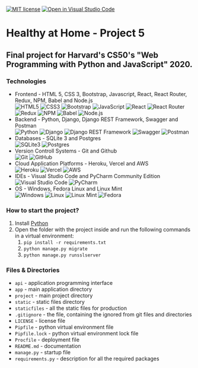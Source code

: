 [![MIT license](https://img.shields.io/badge/License-MIT-blue.svg)](https://github.com/mmanchev23/healthy-at-home/blob/master/LICENSE)
[![Open in Visual Studio Code](https://open.vscode.dev/badges/open-in-vscode.svg)](https://open.vscode.dev/mmanchev23/healthy-at-home)

# Healthy at Home - Project 5

## Final project for Harvard's CS50's "Web Programming with Python and JavaScript" 2020.

### **Technologies**
<ul>
    <li>
        Frontend - HTML 5, CSS 3, Bootstrap, Javascript, React, React Router, Redux, NPM, Babel and Node.js
        <br>
        <img alt="HTML5" src="https://img.shields.io/badge/html5-%23E34F26.svg?style=for-the-badge&logo=html5&logoColor=white"/>
        <img alt="CSS3" src="https://img.shields.io/badge/css3-%231572B6.svg?style=for-the-badge&logo=css3&logoColor=white"/>
        <img alt="Bootstrap" src="https://img.shields.io/badge/bootstrap-%23563D7C.svg?style=for-the-badge&logo=bootstrap&logoColor=white"/>
        <img alt="JavaScript" src="https://img.shields.io/badge/javascript-%23323330.svg?style=for-the-badge&logo=javascript&logoColor=%23F7DF1E"/>
        <img alt="React" src="https://img.shields.io/badge/react-%2320232a.svg?style=for-the-badge&logo=react&logoColor=%2361DAFB"/>
        <img alt="React Router" src="https://img.shields.io/badge/React_Router-CA4245?style=for-the-badge&logo=react-router&logoColor=white"/>
        <img alt="Redux" src="https://img.shields.io/badge/redux-%23593d88.svg?style=for-the-badge&logo=redux&logoColor=white"/>
        <img alt="NPM" src="https://img.shields.io/badge/NPM-%23000000.svg?style=for-the-badge&logo=npm&logoColor=white"/>
        <img alt="Babel" src="https://img.shields.io/badge/Babel-F9DC3e?style=for-the-badge&logo=babel&logoColor=black"/>
        <img alt="Node.js" src="https://img.shields.io/badge/node.js-6DA55F?style=for-the-badge&logo=node.js&logoColor=white"/>
    </li>
    <li>
        Backend - Python, Django, Django REST Framework, Swagger and Postman
        <br/>
        <img alt="Python" src="https://img.shields.io/badge/python-%2314354C.svg?style=for-the-badge&logo=python&logoColor=white"/>
        <img alt="Django" src="https://img.shields.io/badge/django-%23092E20.svg?style=for-the-badge&logo=django&logoColor=white"/>
        <img alt="Django REST Framework" src="https://img.shields.io/badge/DJANGO-REST-ff1709?style=for-the-badge&logo=django&logoColor=white&color=ff1709&labelColor=gray"/>
        <img alt="Swagger" src="https://img.shields.io/badge/-Swagger-%23Clojure?style=for-the-badge&logo=swagger&logoColor=white"/>
        <img alt="Postman" src="https://img.shields.io/badge/Postman-FF6C37?style=for-the-badge&logo=postman&logoColor=red" />
    </li>
    <li>
        Databases - SQLite 3 and Postgres
        <br>
        <img alt="SQLite3" src ="https://img.shields.io/badge/sqlite-%2307405e.svg?style=for-the-badge&logo=sqlite&logoColor=white"/>
        <img alt="Postgres" src ="https://img.shields.io/badge/postgres-%23316192.svg?style=for-the-badge&logo=postgresql&logoColor=white"/>
    </li>
    <li>
        Version Controll Systems - Git and Github
        <br/>
        <img alt="Git" src="https://img.shields.io/badge/git-%23F05033.svg?style=for-the-badge&logo=git&logoColor=white"/>
        <img alt="GitHub" src="https://img.shields.io/badge/github-%23121011.svg?style=for-the-badge&logo=github&logoColor=white"/>
    </li>
    <li>
        Cloud Application Platforms - Heroku, Vercel and AWS
        <br/>
        <img alt="Heroku" src="https://img.shields.io/badge/heroku-%23430098.svg?style=for-the-badge&logo=heroku&logoColor=white"/>
        <img alt="Vercel" src="https://img.shields.io/badge/vercel-%23000000.svg?style=for-the-badge&logo=vercel&logoColor=white"/>
        <img alt="AWS" src="https://img.shields.io/badge/AWS-%23FF9900.svg?style=for-the-badge&logo=amazon-aws&logoColor=white"/>
    </li>
    <li>
        IDEs - Visual Studio Code and PyCharm Community Edition
        <br/>
        <img alt="Visual Studio Code" src="https://img.shields.io/badge/VisualStudioCode-0078d7.svg?style=for-the-badge&logo=visual-studio-code&logoColor=white"/>
        <img alt="PyCharm" src="https://img.shields.io/badge/pycharm-143?style=for-the-badge&logo=pycharm&logoColor=black&color=black&labelColor=green"/>
    </li>
    <li>
        OS - Windows, Fedora Linux and Linux Mint
        <br/>
        <img alt="Windows" src="https://img.shields.io/badge/Windows-0078D6?style=for-the-badge&logo=windows&logoColor=white"/>
        <img alt="Linux" src="https://img.shields.io/badge/Linux-FCC624?style=for-the-badge&logo=linux&logoColor=black"/>
        <img alt="Linux Mint" src="https://img.shields.io/badge/Linux%20Mint-87CF3E?style=for-the-badge&logo=Linux%20Mint&logoColor=white"/>
        <img alt="Fedora" src="https://img.shields.io/badge/Fedora-294172?style=for-the-badge&logo=fedora&logoColor=white"/>
    </li>
</ul>

### **How to start the project?**
1. Install [Python](https://www.python.org/downloads/)
2. Open the folder with the project inside and run the following commands in a virtual environment: 
   1. `pip install -r requirements.txt`
   2. `python manage.py migrate`
   3. `python manage.py runsslserver`

### **Files & Directories**
- `api` - application programming interface
- `app` - main application directory
- `project` - main project directory
- `static` - static files directory
- `staticfiles` - all the static files for production
- `.gitignore` - the file, containing the ignored from git files and directories
- `LICENSE` - license file
- `Pipfile` - python virtual environment file
- `Pipfile.lock` - python virtual environment lock file
- `Procfile` - deployment file
- `README.md` - documentation
- `manage.py` - startup file
- `requirements.py` - description for all the required packages
